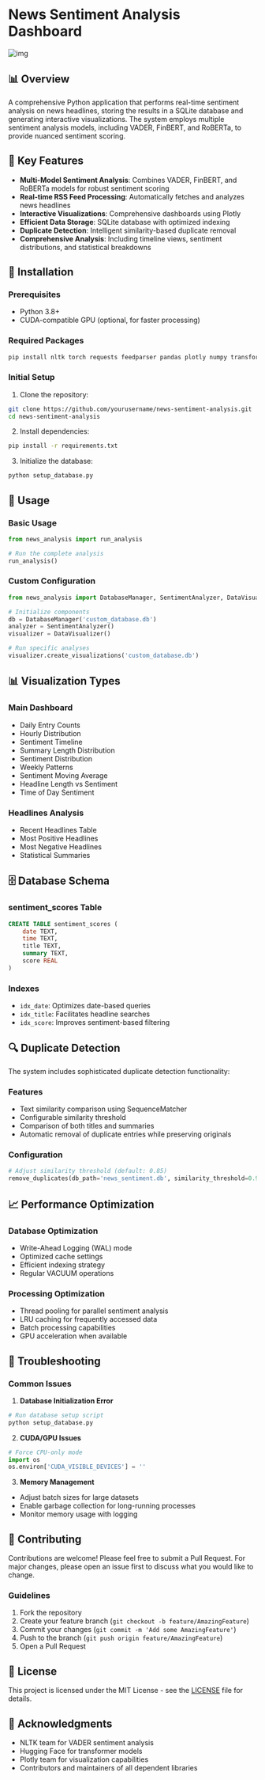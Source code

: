# News Sentiment Analysis Dashboard

![img](https://iili.io/2qmnX8Q.png)
## 📊 Overview
A comprehensive Python application that performs real-time sentiment analysis on news headlines, storing the results in a SQLite database and generating interactive visualizations. The system employs multiple sentiment analysis models, including VADER, FinBERT, and RoBERTa, to provide nuanced sentiment scoring.

## 🌟 Key Features
- **Multi-Model Sentiment Analysis**: Combines VADER, FinBERT, and RoBERTa models for robust sentiment scoring
- **Real-time RSS Feed Processing**: Automatically fetches and analyzes news headlines
- **Interactive Visualizations**: Comprehensive dashboards using Plotly
- **Efficient Data Storage**: SQLite database with optimized indexing
- **Duplicate Detection**: Intelligent similarity-based duplicate removal
- **Comprehensive Analysis**: Including timeline views, sentiment distributions, and statistical breakdowns

## 🔧 Installation

### Prerequisites
- Python 3.8+
- CUDA-compatible GPU (optional, for faster processing)

### Required Packages
```bash
pip install nltk torch requests feedparser pandas plotly numpy transformers wordcloud seaborn matplotlib sqlite3
```

### Initial Setup
1. Clone the repository:
```bash
git clone https://github.com/yourusername/news-sentiment-analysis.git
cd news-sentiment-analysis
```

2. Install dependencies:
```bash
pip install -r requirements.txt
```

3. Initialize the database:
```python
python setup_database.py
```

## 🚀 Usage

### Basic Usage
```python
from news_analysis import run_analysis

# Run the complete analysis
run_analysis()
```

### Custom Configuration
```python
from news_analysis import DatabaseManager, SentimentAnalyzer, DataVisualizer

# Initialize components
db = DatabaseManager('custom_database.db')
analyzer = SentimentAnalyzer()
visualizer = DataVisualizer()

# Run specific analyses
visualizer.create_visualizations('custom_database.db')
```

## 📊 Visualization Types

### Main Dashboard
- Daily Entry Counts
- Hourly Distribution
- Sentiment Timeline
- Summary Length Distribution
- Sentiment Distribution
- Weekly Patterns
- Sentiment Moving Average
- Headline Length vs Sentiment
- Time of Day Sentiment

### Headlines Analysis
- Recent Headlines Table
- Most Positive Headlines
- Most Negative Headlines
- Statistical Summaries

## 🗄️ Database Schema

### sentiment_scores Table
```sql
CREATE TABLE sentiment_scores (
    date TEXT,
    time TEXT,
    title TEXT,
    summary TEXT,
    score REAL
)
```

### Indexes
- `idx_date`: Optimizes date-based queries
- `idx_title`: Facilitates headline searches
- `idx_score`: Improves sentiment-based filtering

## 🔍 Duplicate Detection

The system includes sophisticated duplicate detection functionality:

### Features
- Text similarity comparison using SequenceMatcher
- Configurable similarity threshold
- Comparison of both titles and summaries
- Automatic removal of duplicate entries while preserving originals

### Configuration
```python
# Adjust similarity threshold (default: 0.85)
remove_duplicates(db_path='news_sentiment.db', similarity_threshold=0.90)
```

## 📈 Performance Optimization

### Database Optimization
- Write-Ahead Logging (WAL) mode
- Optimized cache settings
- Efficient indexing strategy
- Regular VACUUM operations

### Processing Optimization
- Thread pooling for parallel sentiment analysis
- LRU caching for frequently accessed data
- Batch processing capabilities
- GPU acceleration when available

## 🔧 Troubleshooting

### Common Issues

1. **Database Initialization Error**
```python
# Run database setup script
python setup_database.py
```

2. **CUDA/GPU Issues**
```python
# Force CPU-only mode
import os
os.environ['CUDA_VISIBLE_DEVICES'] = ''
```

3. **Memory Management**
- Adjust batch sizes for large datasets
- Enable garbage collection for long-running processes
- Monitor memory usage with logging

## 📝 Contributing

Contributions are welcome! Please feel free to submit a Pull Request. For major changes, please open an issue first to discuss what you would like to change.

### Guidelines
1. Fork the repository
2. Create your feature branch (`git checkout -b feature/AmazingFeature`)
3. Commit your changes (`git commit -m 'Add some AmazingFeature'`)
4. Push to the branch (`git push origin feature/AmazingFeature`)
5. Open a Pull Request

## 📄 License

This project is licensed under the MIT License - see the [LICENSE](LICENSE) file for details.

## 🙏 Acknowledgments

- NLTK team for VADER sentiment analysis
- Hugging Face for transformer models
- Plotly team for visualization capabilities
- Contributors and maintainers of all dependent libraries

